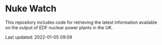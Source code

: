 # Nuke Watch

This repository includes code for retrieving the latest information available on the output of EDF nuclear power plants in the UK.

Last updated: 2022-01-05 09:09